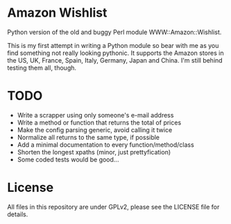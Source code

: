 Amazon Wishlist
===============

Python version of the old and buggy Perl module WWW::Amazon::Wishlist.

This is my first attempt in writing a Python module so bear with me as you find something not really looking pythonic. It supports the Amazon stores in the US, UK, France, Spain, Italy, Germany, Japan and China. I'm still behind testing them all, though.

TODO
====

* Write a scrapper using only someone's e-mail address
* Write a method or function that returns the total of prices
* Make the config parsing generic, avoid calling it twice
* Normalize all returns to the same type, if possible
* Add a minimal documentation to every function/method/class
* Shorten the longest xpaths (minor, just prettyfication)
* Some coded tests would be good...

License
=======

All files in this repository are under GPLv2, please see the LICENSE file for details.
